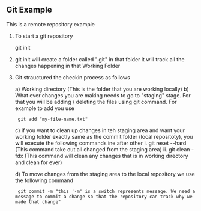 ## Git Example
This is a remote repository example

1) To start a git repository

	git init

2) git init will create a folder called ".git" in that folder it will track all the changes happening in that Working Folder

3) Git strauctured the checkin process as follows

	a) Working directory (This is the folder that you are working locally)
	b) What ever changes you are making needs to go to "staging" stage. For that you will be adding / deleting the files using git command. For example to add you use 

		git add "my-file-name.txt"
	c) if you want to clean up changes in teh staging area and want your working folder exactly same as the commit folder (local repositoty), you will execute the following commands ine after other
		i. git reset --hard  (This command take out all changed from the staging area)
		ii. git clean -fdx  (This command will clean any changes that is in working directory and clean for ever)

	d) To move changes from the staging area to the local repository we use the following command

		git commit -m "this '-m' is a switch represents message. We need a message to commit a change so that the repository can track why we made that change"
